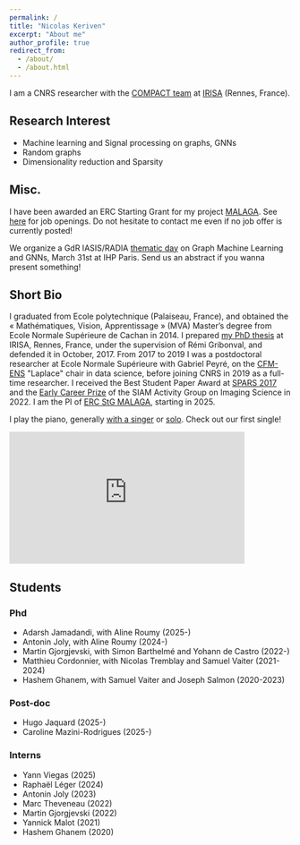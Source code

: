 ```yaml
---
permalink: /
title: "Nicolas Keriven"
excerpt: "About me"
author_profile: true
redirect_from: 
  - /about/
  - /about.html
---
```


I am a CNRS researcher with the [COMPACT team](https://team.inria.fr/sirocco/fr/) at [IRISA](https://www.irisa.fr/) (Rennes, France).

## Research Interest

* Machine learning and Signal processing on graphs, GNNs
* Random graphs
* Dimensionality reduction and Sparsity

## Misc.

I have been awarded an ERC Starting Grant for my project [MALAGA](/malaga/). See [here](/malaga/) for job openings. Do not hesitate to contact me even if no job offer is currently posted!

We organize a GdR IASIS/RADIA [thematic day](https://gdr-iasis.cnrs.fr/reunions/apprentissage-et-graphes/) on Graph Machine Learning and GNNs, March 31st at IHP Paris. Send us an abstract if you wanna present something!

## Short Bio

I graduated from Ecole polytechnique (Palaiseau, France), and obtained the « Mathématiques, Vision, Apprentissage » (MVA) Master’s degree from Ecole Normale Supérieure de Cachan in 2014. I prepared [my PhD thesis](https://tel.archives-ouvertes.fr/tel-01620815/) at IRISA, Rennes, France, under the supervision of Rémi Gribonval, and defended it in October, 2017. From 2017 to 2019 I was a postdoctoral researcher at Ecole Normale Supérieure with Gabriel Peyré, on the [CFM-ENS](https://data-ens.github.io) "Laplace" chair in data science, before joining CNRS in 2019 as a full-time researcher. I received the Best Student Paper Award at [SPARS 2017](http://spars2017.lx.it.pt/) and the [Early Career Prize](https://www.siam.org/conferences/cm/program/special-events/is22-special-events) of the SIAM Activity Group on Imaging Science in 2022. I am the PI of [ERC StG MALAGA](/grandma/), starting in 2025.

I play the piano, generally [with a singer](https://youtube.com/@bluecurlmusic) or [solo](https://youtube.com/@nicolaskeriven). Check out our first single!

<iframe width="420" height="236" src="https://www.youtube.com/embed/NrC-JqQ52eI?si=IH863kzMNcKDGkm3" title="YouTube video player" frameborder="0" allow="accelerometer; autoplay; clipboard-write; encrypted-media; gyroscope; picture-in-picture; web-share" referrerpolicy="strict-origin-when-cross-origin" allowfullscreen></iframe>

## Students

### Phd
* Adarsh Jamadandi, with Aline Roumy (2025-)
* Antonin Joly, with Aline Roumy (2024-)
* Martin Gjorgjevski, with Simon Barthelmé and Yohann de Castro (2022-)
* Matthieu Cordonnier, with Nicolas Tremblay and Samuel Vaiter (2021-2024)
* Hashem Ghanem, with Samuel Vaiter and Joseph Salmon (2020-2023)

### Post-doc
* Hugo Jaquard (2025-)
* Caroline Mazini-Rodrigues (2025-)

### Interns
* Yann Viegas (2025)
* Raphaël Léger (2024)
* Antonin Joly (2023)
* Marc Theveneau (2022)
* Martin Gjorgjevski (2022)
* Yannick Malot (2021)
* Hashem Ghanem (2020)
